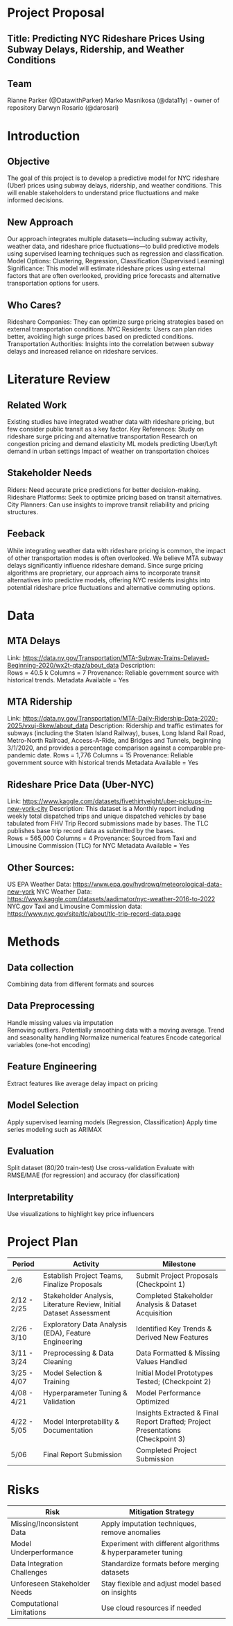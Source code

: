 # Project Proposal

## Title: Predicting NYC Rideshare Prices Using Subway Delays, Ridership, and Weather Conditions 
 
## Team 
 
Rianne Parker (@DatawithParker) 
Marko Masnikosa (@data11y)  - owner of repository 
Darwyn Rosario (@darosari) 
 
# Introduction 
 
## Objective 
The goal of this project is to develop a predictive model for NYC rideshare (Uber) prices using subway delays, ridership, and weather conditions. This will enable stakeholders to understand price fluctuations and make informed decisions. 
 
## New Approach 
Our approach integrates multiple datasets—including subway activity, weather data, and rideshare price fluctuations—to build predictive models using supervised learning techniques such as regression and classification. 
Model Options: Clustering, Regression, Classification (Supervised Learning) 
Significance: This model will estimate rideshare prices using external factors that are often overlooked, providing price forecasts and alternative transportation options for users. 
 
## Who Cares? 
Rideshare Companies: They can optimize surge pricing strategies based on external transportation conditions. 
NYC Residents: Users can plan rides better, avoiding high surge prices based on predicted conditions. 
Transportation Authorities: Insights into the correlation between subway delays and increased reliance on rideshare services. 
 
# Literature Review 
 
## Related Work 
Existing studies have integrated weather data with rideshare pricing, but few consider public transit as a key factor. 
Key References: 
Study on rideshare surge pricing and alternative transportation 
Research on congestion pricing and demand elasticity 
ML models predicting Uber/Lyft demand in urban settings 
Impact of weather on transportation choices 
 
## Stakeholder Needs 
Riders: Need accurate price predictions for better decision-making. 
Rideshare Platforms: Seek to optimize pricing based on transit alternatives. 
City Planners: Can use insights to improve transit reliability and pricing structures. 
 
## Feeback 
While integrating weather data with rideshare pricing is common, the impact of other transportation modes is often overlooked. We believe MTA subway delays significantly influence rideshare demand. Since surge pricing algorithms are proprietary, our approach aims to incorporate transit alternatives into predictive models, offering NYC residents insights into potential rideshare price fluctuations and alternative commuting options. 
 
# Data 
 
## MTA Delays 
Link: https://data.ny.gov/Transportation/MTA-Subway-Trains-Delayed-Beginning-2020/wx2t-qtaz/about_data 
Description:  
Rows = 40.5 k 
Columns = 7 
Provenance: Reliable government source with historical trends. 
Metadata Available = Yes 
 
## MTA Ridership 
Link: https://data.ny.gov/Transportation/MTA-Daily-Ridership-Data-2020-2025/vxuj-8kew/about_data 
Description: Ridership and traffic estimates for subways (including the Staten Island Railway), buses, Long Island Rail Road, Metro-North Railroad, Access-A-Ride, and Bridges and Tunnels, beginning 3/1/2020, and provides a percentage comparison against a comparable pre-pandemic date. 
Rows = 1,776 
Columns = 15 
Provenance: Reliable government source with historical trends 
Metadata Available = Yes 
 
## Rideshare Price Data (Uber-NYC) 
Link: https://www.kaggle.com/datasets/fivethirtyeight/uber-pickups-in-new-york-city 
Description: This dataset is a Monthly report including weekly total dispatched trips and unique dispatched vehicles by base tabulated from FHV Trip Record submissions made by bases. The TLC publishes base trip record data as submitted by the bases.  
Rows = 565,000 
Columns = 4 
Provenance: Sourced from Taxi and Limousine Commission (TLC) for NYC 
Metadata Available = Yes 
 
## Other Sources: 
US EPA Weather Data: https://www.epa.gov/hydrowq/meteorological-data-new-york 
NYC Weather Data: https://www.kaggle.com/datasets/aadimator/nyc-weather-2016-to-2022 	 
NYC.gov Taxi and Limousine Commission data: https://www.nyc.gov/site/tlc/about/tlc-trip-record-data.page 
 
 
# Methods  
 
## Data collection 
Combining data from different formats and sources 

## Data Preprocessing 
Handle missing values via imputation  
Removing outliers. 
Potentially smoothing data with a moving average. 
Trend and seasonality handling 
Normalize numerical features 
Encode categorical variables (one-hot encoding) 

## Feature Engineering 
Extract features like average delay impact on pricing 

## Model Selection 
Apply supervised learning models (Regression, Classification) 
Apply time series modeling such as ARIMAX 

## Evaluation 
Split dataset (80/20 train-test) 
Use cross-validation 
Evaluate with RMSE/MAE (for regression) and accuracy (for classification) 

## Interpretability 
Use visualizations to highlight key price influencers 
 
 
# Project Plan 
 
| Period        | Activity                                        | Milestone |
|--------------|------------------------------------------------|-----------------------------------------------|
| 2/6         | Establish Project Teams, Finalize Proposals    | Submit Project Proposals (Checkpoint 1)      |
| 2/12 - 2/25 | Stakeholder Analysis, Literature Review, Initial Dataset Assessment | Completed Stakeholder Analysis & Dataset Acquisition |
| 2/26 - 3/10 | Exploratory Data Analysis (EDA), Feature Engineering | Identified Key Trends & Derived New Features |
| 3/11 - 3/24 | Preprocessing & Data Cleaning                  | Data Formatted & Missing Values Handled      |
| 3/25 - 4/07 | Model Selection & Training                     | Initial Model Prototypes Tested; (Checkpoint 2) |
| 4/08 - 4/21 | Hyperparameter Tuning & Validation             | Model Performance Optimized                  |
| 4/22 - 5/05 | Model Interpretability & Documentation         | Insights Extracted & Final Report Drafted; Project Presentations (Checkpoint 3) |
| 5/06       | Final Report Submission                         | Completed Project Submission                 |

 
# Risks 
 
| Risk                         | Mitigation Strategy                                           |
|------------------------------|--------------------------------------------------------------|
| Missing/Inconsistent Data     | Apply imputation techniques, remove anomalies               |
| Model Underperformance       | Experiment with different algorithms & hyperparameter tuning |
| Data Integration Challenges  | Standardize formats before merging datasets                 |
| Unforeseen Stakeholder Needs | Stay flexible and adjust model based on insights           |
| Computational Limitations    | Use cloud resources if needed                               |

 
 


